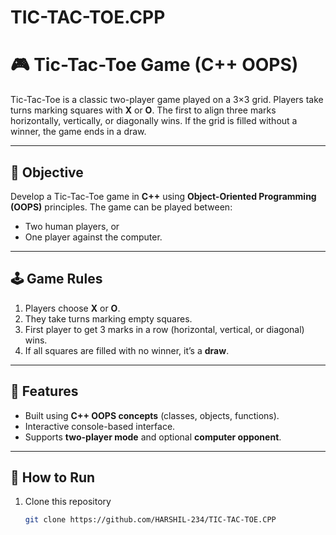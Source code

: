# TIC-TAC-TOE.CPP

# 🎮 Tic-Tac-Toe Game (C++ OOPS)

Tic-Tac-Toe is a classic two-player game played on a 3×3 grid. Players take turns marking squares with **X** or **O**. The first to align three marks horizontally, vertically, or diagonally wins. If the grid is filled without a winner, the game ends in a draw.

---

## 📌 Objective
Develop a Tic-Tac-Toe game in **C++** using **Object-Oriented Programming (OOPS)** principles. The game can be played between:
- Two human players, or  
- One player against the computer.  

---

## 🕹️ Game Rules
1. Players choose **X** or **O**.  
2. They take turns marking empty squares.  
3. First player to get 3 marks in a row (horizontal, vertical, or diagonal) wins.  
4. If all squares are filled with no winner, it’s a **draw**.  

---

## 🚀 Features
- Built using **C++ OOPS concepts** (classes, objects, functions).  
- Interactive console-based interface.  
- Supports **two-player mode** and optional **computer opponent**.  

---

## 📂 How to Run
1. Clone this repository  
   ```bash
   git clone https://github.com/HARSHIL-234/TIC-TAC-TOE.CPP
